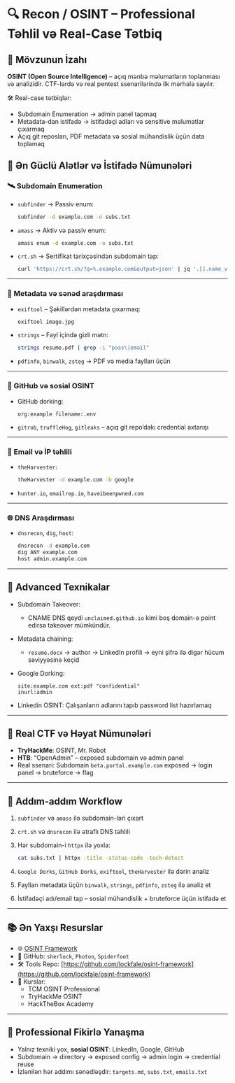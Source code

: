 # 🔍 Recon / OSINT – Professional Təhlil və Real-Case Tətbiq

## 📌 Mövzunun İzahı

**OSINT (Open Source Intelligence)** – açıq mənbə məlumatların toplanması və analizidir. CTF-lərdə və real pentest ssenarilərində ilk mərhələ sayılır.

🛠️ Real-case tətbiqlər:
- Subdomain Enumeration → admin panel tapmaq
- Metadata-dan istifadə → istifadəçi adları və sensitive məlumatlar çıxarmaq
- Açıq git reposları, PDF metadata və sosial mühəndislik üçün data toplamaq


## 🧰 Ən Güclü Alətlər və İstifadə Nümunələri

### 🛰 Subdomain Enumeration
- `subfinder` → Passiv enum:
  ```bash
  subfinder -d example.com -o subs.txt
  ```

- `amass` → Aktiv və passiv enum:
  ```bash
  amass enum -d example.com -o subs.txt
  ```

- `crt.sh` → Sertifikat tarixçəsindən subdomain tap:
  ```bash
  curl 'https://crt.sh/?q=%.example.com&output=json' | jq '.[].name_value'
  ```

---

### 🔎 Metadata və sənəd araşdırması
- `exiftool` – Şəkillərdən metadata çıxarmaq:
  ```bash
  exiftool image.jpg
  ```

- `strings` – Fayl içində gizli mətn:
  ```bash
  strings resume.pdf | grep -i "pass\|email"
  ```

- `pdfinfo`, `binwalk`, `zsteg` → PDF və media faylları üçün

---

### 📂 GitHub və sosial OSINT
- GitHub dorking:
  ```text
  org:example filename:.env
  ```

- `gitrob`, `truffleHog`, `gitleaks` – açıq git repo’dakı credential axtarışı

---

### 👤 Email və İP təhlili
- `theHarvester`:
  ```bash
  theHarvester -d example.com -b google
  ```

- `hunter.io`, `emailrep.io`, `haveibeenpwned.com`

---

### 🌐 DNS Araşdırması
- `dnsrecon`, `dig`, `host`:
  ```bash
  dnsrecon -d example.com
  dig ANY example.com
  host admin.example.com
  ```

---

## 🚀 Advanced Texnikalar

- Subdomain Takeover:
  - CNAME DNS qeydi `unclaimed.github.io` kimi boş domain-ə point edirsə takeover mümkündür.

- Metadata chaining:
  - `resume.docx` → author → LinkedIn profili → eyni şifrə ilə digər hücum səviyyəsinə keçid

- Google Dorking:
  ```text
  site:example.com ext:pdf "confidential"
  inurl:admin
  ```

- Linkedin OSINT: Çalışanların adlarını tapıb password list hazırlamaq

---

## 📌 Real CTF və Həyat Nümunələri

- **TryHackMe**: OSINT, Mr. Robot
- **HTB**: “OpenAdmin” – exposed subdomain və admin panel
- Real ssenari: Subdomain `beta.portal.example.com` exposed → login panel → bruteforce → flag

---

## 🔁 Addım-addım Workflow

1. `subfinder` və `amass` ilə subdomain-ləri çıxart
2. `crt.sh` və `dnsrecon` ilə ətraflı DNS təhlili
3. Hər subdomain-i `httpx` ilə yoxla:
   ```bash
   cat subs.txt | httpx -title -status-code -tech-detect
   ```

4. `Google Dorks`, `GitHub Dorks`, `exiftool`, `theHarvester` ilə dərin analiz
5. Faylları metadata üçün `binwalk`, `strings`, `pdfinfo`, `zsteg` ilə analiz et
6. İstifadəçi adı/email tap – sosial mühəndislik + bruteforce üçün istifadə et

---

## 📚 Ən Yaxşı Resurslar

- 🌐 [OSINT Framework](https://osintframework.com/)
- 📘 GitHub: `sherlock`, `Photon`, `Spiderfoot`
- 🛠 Tools Repo: [https://github.com/lockfale/osint-framework](https://github.com/lockfale/osint-framework)
- 🧠 Kurslar:
  - TCM OSINT Professional
  - TryHackMe OSINT
  - HackTheBox Academy

---

## 🧠 Professional Fikirlə Yanaşma

- Yalnız texniki yox, **sosial OSINT**: LinkedIn, Google, GitHub
- Subdomain → directory → exposed config → admin login → credential reuse
- İzlənilən hər addımı sənədləşdir: `targets.md`, `subs.txt`, `emails.txt`
```

